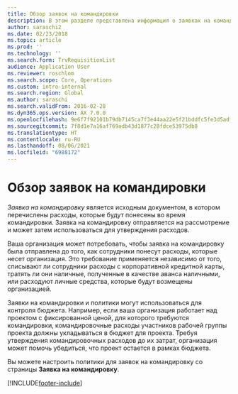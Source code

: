 ```yaml
---
title: Обзор заявок на командировки
description: В этом разделе представлена информация о заявках на командировку. В заявке на командировку документируются запланированные командировочные расходы.
author: saraschi2
ms.date: 02/23/2018
ms.topic: article
ms.prod: ''
ms.technology: ''
ms.search.form: TrvRequisitionList
audience: Application User
ms.reviewer: roschlom
ms.search.scope: Core, Operations
ms.custom: intro-internal
ms.search.region: Global
ms.author: saraschi
ms.search.validFrom: 2016-02-28
ms.dyn365.ops.version: AX 7.0.0
ms.openlocfilehash: 9e6f7f92101b79db7145ca7f3e44aa22e5f21bddfc5fe3d5adfa765fe37b8fd8
ms.sourcegitcommit: 7f8d1e7a16af769adb43d1877c28fdce53975db8
ms.translationtype: HT
ms.contentlocale: ru-RU
ms.lasthandoff: 08/06/2021
ms.locfileid: "6988172"
---
```

# <a name="travel-requisitions-overview"></a>Обзор заявок на командировки

*Заявка на командировку* является исходным документом, в котором перечислены расходы, которые будут понесены во время командировки. Заявка на командировку отправляется на рассмотрение и может затем использоваться для утверждения расходов.

Ваша организация может потребовать, чтобы заявка на командировку была отправлена до того, как сотрудники понесут расходы, которые несет организация. Это требование применяется независимо от того, списывают ли сотрудники расходы с корпоративной кредитной карты, тратять ли они наличные, полученные в качестве аванса наличными, или расходуют личные средства, которые будут возмещены организацией.

Заявки на командировки и политики могут использоваться для контроля бюджета. Например, если ваша организация работает над проектом с фиксированной ценой, для которого требуются командировки, командировочные расходы участников рабочей группы проекта должны укладываться в бюджет для проекта. Требуя утверждения командировочных расходов до их затрат, организация может помочь убедиться, что проект остается в рамках бюджета.

Вы можете настроить политики для заявок на командировку со страницы **Заявка на командировку**.


[!INCLUDE[footer-include](../includes/footer-banner.md)]